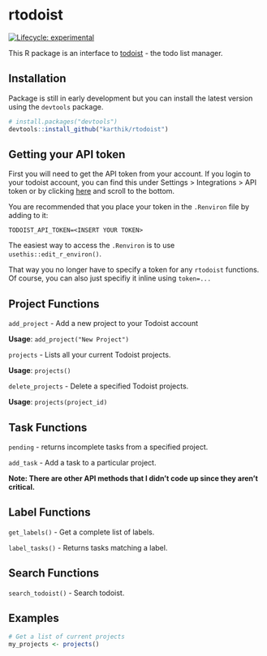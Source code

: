 
<!-- README.md is generated from README.Rmd. Please edit that file -->

# rtodoist

<!-- badges: start -->

[![Lifecycle:
experimental](https://img.shields.io/badge/lifecycle-experimental-orange.svg)](https://www.tidyverse.org/lifecycle/#experimental)
<!-- badges: end -->

This R package is an interface to [todoist](https://todoist.com) - the
todo list manager.

## Installation

Package is still in early development but you can install the latest
version using the `devtools` package.

``` r
# install.packages("devtools")
devtools::install_github("karthik/rtodoist")
```

## Getting your API token

First you will need to get the API token from your account. If you login
to your todoist account, you can find this under Settings \>
Integrations \> API token or by clicking
[here](https://todoist.com/prefs/integrations) and scroll to the bottom.

You are recommended that you place your token in the `.Renviron` file by
adding to it:

    TODOIST_API_TOKEN=<INSERT YOUR TOKEN>

The easiest way to access the `.Renviron` is to use
`usethis::edit_r_environ()`.

That way you no longer have to specify a token for any `rtodoist`
functions. Of course, you can also just specifiy it inline using
`token=...`

## Project Functions

`add_project` - Add a new project to your Todoist account

**Usage**: `add_project("New Project")`

`projects` - Lists all your current Todoist projects.

**Usage**: `projects()`

`delete_projects` - Delete a specified Todoist projects.

**Usage**: `projects(project_id)`

## Task Functions

`pending` - returns incomplete tasks from a specified project.

`add_task` - Add a task to a particular project.

**Note: There are other API methods that I didn’t code up since they
aren’t critical.**

## Label Functions

`get_labels()` - Get a complete list of labels.

`label_tasks()` - Returns tasks matching a label.

## Search Functions

`search_todoist()` - Search todoist.

## Examples

``` r
# Get a list of current projects
my_projects <- projects()
```
